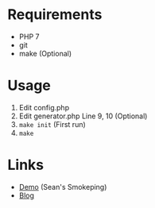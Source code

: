 # Requirements
* PHP 7
* git
* make (Optional)

# Usage
1. Edit config.php
2. Edit generator.php Line 9, 10 (Optional)
3. `make init` (First run)
4. `make`

# Links
* [Demo](https://www.sean.taipei/smokeping.cgi) (Sean's Smokeping)
* [Blog](https://blog.sean.taipei/2016/12/smokeping-targets-generators)

